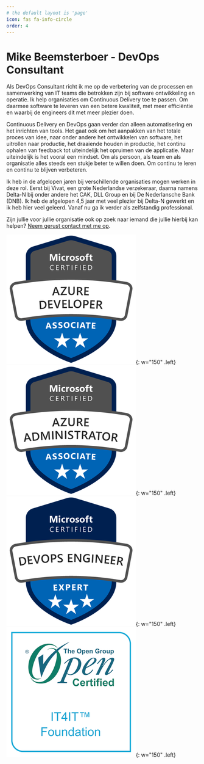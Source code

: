 ```yaml
---
# the default layout is 'page'
icon: fas fa-info-circle
order: 4
---
```


# Mike Beemsterboer - DevOps Consultant

Als DevOps Consultant richt ik me op de verbetering van de processen en
samenwerking van IT teams die betrokken zijn bij software ontwikkeling en operatie.
Ik help organisaties om Continuous Delivery toe te passen. Om daarmee software
te leveren van een betere kwaliteit, met meer efficiëntie en waarbij de
engineers dit met meer plezier doen.

Continuous Delivery en DevOps gaan verder dan alleen automatisering en het
inrichten van tools. Het gaat ook om het aanpakken van het totale proces van
idee, naar onder andere het ontwikkelen van software, het uitrollen naar productie,
het draaiende houden in productie, het continu ophalen van feedback tot
uiteindelijk het opruimen van de applicatie.
Maar uiteindelijk is het vooral een mindset. Om als persoon, als team en als organisatie
alles steeds een stukje beter te willen doen. Om continu te leren en continu te
blijven verbeteren.

Ik heb in de afgelopen jaren bij verschillende organisaties mogen werken in deze
rol. Eerst bij Vivat, een grote Nederlandse verzekeraar, daarna namens Delta-N
bij onder andere het CAK, DLL Group en bij De Nederlansche Bank (DNB).
Ik heb de afgelopen 4,5 jaar met veel plezier bij Delta-N gewerkt en ik heb hier
veel geleerd. Vanaf nu ga ik verder als zelfstandig professional.

Zijn jullie voor jullie organisatie ook op zoek naar iemand die jullie hierbij
kan helpen? [Neem gerust contact met me op](mailto::info@mikebeemsterboer.nl).

![Azure Developer](/assets/img/certifications/azure-developer-associate-600x600.png){: w="150" .left}
![Azure Administrator](/assets/img/certifications/azure-administrator-associate-600x600.png){: w="150" .left}
![Azure DevOps](/assets/img/certifications/azure-devops-engineer-expert-600x600.png){: w="150" .left}
![IT4IT Foundation](/assets/img/certifications/badge-it4it-foundation.png){: w="150" .left}
